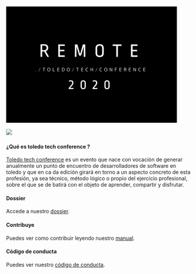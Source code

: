 ![](./README/logo.png)

![](https://github.com/gdgtoledo/toledotechconf2020/workflows/FTP%20Deployment/badge.svg)

#### ¿Qué es toledo tech conference ?
[Toledo  tech  conference](http://www.toledotechconf.com) es  un  evento que nace con vocación de generar anualmente un punto de encuentro de desarrolladores de software en toledo y que en ca da edición girará en torno a un aspecto concreto de esta profesión, ya sea técnico, método lógico o propio del  ejercicio  profesional, sobre el que se de batirá con el objeto de aprender, compartir y disfrutar.

#### Dossier
Accede a nuestro [dossier](https://drive.google.com/file/d/1ZMCcftjqtheQDy34hLlk8DKScKLKhR0N/view?usp=sharing).

#### Contribuye
Puedes ver como contribuir leyendo nuestro [manual](./CONTRIBUTING.md).

#### Código de conducta
Puedes ver nuestro [código de conducta](./CODE_OF_CONDUCT.md).
